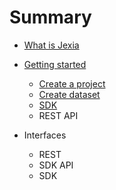 # Summary

* [What is Jexia](what-is-jexia.md)

* [Getting started](get-started.md)
  * [Create a project](get-started.md#create-a-project-in-the-jexia-console)
  * [Create dataset](get-started.md#create-datasets)
  * [SDK](get-started.md#your-first-app)
  * REST API
  
* Interfaces
  * REST
  * SDK API
  * SDK

